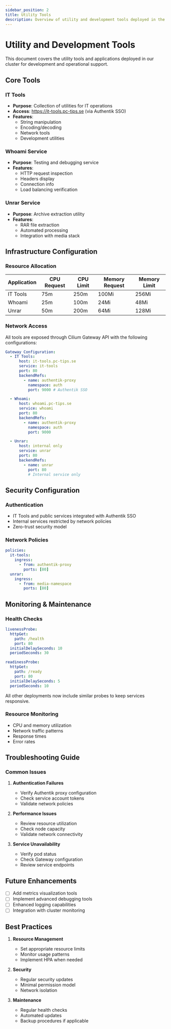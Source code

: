 ```yaml
---
sidebar_position: 2
title: Utility Tools
description: Overview of utility and development tools deployed in the cluster
---
```


# Utility and Development Tools

This document covers the utility tools and applications deployed in our cluster for development and operational support.

## Core Tools

### IT Tools

- **Purpose**: Collection of utilities for IT operations
- **Access**: https://it-tools.pc-tips.se (via Authentik SSO)
- **Features**:
  - String manipulation
  - Encoding/decoding
  - Network tools
  - Development utilities

### Whoami Service

- **Purpose**: Testing and debugging service
- **Features**:
  - HTTP request inspection
  - Headers display
  - Connection info
  - Load balancing verification

### Unrar Service

- **Purpose**: Archive extraction utility
- **Features**:
  - RAR file extraction
  - Automated processing
  - Integration with media stack

## Infrastructure Configuration

### Resource Allocation

| Application | CPU Request | CPU Limit | Memory Request | Memory Limit |
| ----------- | ----------- | --------- | -------------- | ------------ |
| IT Tools    | 75m         | 250m      | 100Mi          | 256Mi        |
| Whoami      | 25m         | 100m      | 24Mi           | 48Mi         |
| Unrar       | 50m         | 200m      | 64Mi           | 128Mi        |

### Network Access

All tools are exposed through Cilium Gateway API with the following configurations:

```yaml
Gateway Configuration:
  - IT Tools:
      host: it-tools.pc-tips.se
      service: it-tools
      port: 80
      backendRefs:
        - name: authentik-proxy
          namespace: auth
          port: 9000 # Authentik SSO

  - Whoami:
      host: whoami.pc-tips.se
      service: whoami
      port: 80
      backendRefs:
        - name: authentik-proxy
          namespace: auth
          port: 9000

  - Unrar:
      host: internal only
      service: unrar
      port: 80
      backendRefs:
        - name: unrar
          port: 80
          # Internal service only
```

## Security Configuration

### Authentication

- IT Tools and public services integrated with Authentik SSO
- Internal services restricted by network policies
- Zero-trust security model

### Network Policies

```yaml
policies:
  it-tools:
    ingress:
      - from: authentik-proxy
        ports: [80]
  unrar:
    ingress:
      - from: media-namespace
        ports: [80]
```

## Monitoring & Maintenance

### Health Checks

```yaml
livenessProbe:
  httpGet:
    path: /health
    port: 80
  initialDelaySeconds: 10
  periodSeconds: 30

readinessProbe:
  httpGet:
    path: /ready
    port: 80
  initialDelaySeconds: 5
  periodSeconds: 10
```

All other deployments now include similar probes to keep services responsive.

### Resource Monitoring

- CPU and memory utilization
- Network traffic patterns
- Response times
- Error rates

## Troubleshooting Guide

### Common Issues

1. **Authentication Failures**

   - Verify Authentik proxy configuration
   - Check service account tokens
   - Validate network policies

2. **Performance Issues**

   - Review resource utilization
   - Check node capacity
   - Validate network connectivity

3. **Service Unavailability**
   - Verify pod status
   - Check Gateway configuration
   - Review service endpoints

## Future Enhancements

- [ ] Add metrics visualization tools
- [ ] Implement advanced debugging tools
- [ ] Enhanced logging capabilities
- [ ] Integration with cluster monitoring

## Best Practices

1. **Resource Management**

   - Set appropriate resource limits
   - Monitor usage patterns
   - Implement HPA when needed

2. **Security**

   - Regular security updates
   - Minimal permission model
   - Network isolation

3. **Maintenance**
   - Regular health checks
   - Automated updates
   - Backup procedures if applicable
